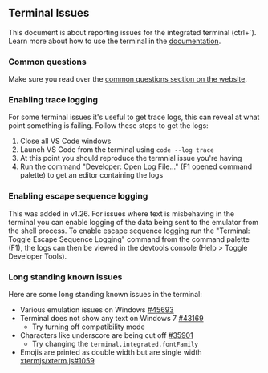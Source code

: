 ## Terminal Issues
This document is about reporting issues for the integrated terminal (ctrl+\`). Learn more about how to use the terminal in the [documentation](https://code.visualstudio.com/docs/editor/integrated-terminal).
### Common questions
Make sure you read over the [common questions section on the website](https://code.visualstudio.com/docs/editor/integrated-terminal#_common-questions).

### Enabling trace logging
For some terminal issues it's useful to get trace logs, this can reveal at what point something is failing. Follow these steps to get the logs:
1. Close all VS Code windows
2. Launch VS Code from the terminal using `code --log trace`
3. At this point you should reproduce the termnial issue you're having
4. Run the command "Developer: Open Log File..." (F1 opened command palette) to get an editor containing the logs
### Enabling escape sequence logging
This was added in v1.26.
For issues where text is misbehaving in the terminal you can enable logging of the data being sent to the emulator from the shell process. To enable escape sequence logging run the "Terminal: Toggle Escape Sequence Logging" command from the command palette (F1), the logs can then be viewed in the devtools console (Help &gt; Toggle Developer Tools).

### Long standing known issues

Here are some long standing known issues in the terminal:

- Various emulation issues on Windows [#45693](https://github.com/Microsoft/vscode/issues/45693)
- Terminal does not show any text on Windows 7 [#43169](https://github.com/Microsoft/vscode/issues/43169)
  - Try turning off compatibility mode
- Characters like underscore are being cut off [#35901](https://github.com/Microsoft/vscode/issues/35901)
  - Try changing the `terminal.integrated.fontFamily`
- Emojis are printed as double width but are single width [xtermjs/xterm.js#1059](https://github.com/xtermjs/xterm.js/issues/1059)